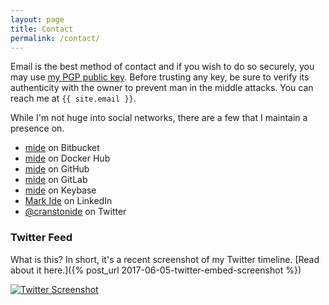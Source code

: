```yaml
---
layout: page
title: Contact
permalink: /contact/
---
```


Email is the best method of contact and if you wish to do so securely, you may use [my PGP public key](https://keybase.io/mide). Before trusting any key, be sure to verify its authenticity with the owner to prevent man in the middle attacks. You can reach me at `{{ site.email }}`.

While I'm not huge into social networks, there are a few that I maintain a presence on.

- [mide](https://bitbucket.org/mide/) on Bitbucket
- [mide](https://hub.docker.com/u/mide/) on Docker Hub
- [mide](https://github.com/mide) on GitHub
- [mide](https://gitlab.com/u/mide) on GitLab
- [mide](https://keybase.io/mide) on Keybase
- [Mark Ide](https://linkedin.com/in/markide) on LinkedIn
- [@cranstonide](https://twitter.com/cranstonide) on Twitter

### Twitter Feed

What is this? In short, it's a recent screenshot of my Twitter timeline. [Read about it here.]({% post_url 2017-06-05-twitter-embed-screenshot %})

[![Twitter Screenshot](https://assets.mide.io/common/twitter/twitter-timeline.png)](https://twitter.com/cranstonide)
